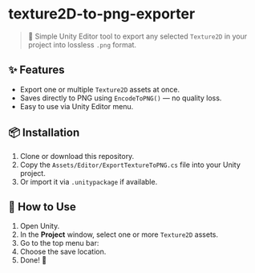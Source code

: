 # texture2D-to-png-exporter

> 🧩 Simple Unity Editor tool to export any selected `Texture2D` in your project into lossless `.png` format.

## ✨ Features

- Export one or multiple `Texture2D` assets at once.
- Saves directly to PNG using `EncodeToPNG()` — no quality loss.
- Easy to use via Unity Editor menu.

## 📦 Installation

1. Clone or download this repository.
2. Copy the `Assets/Editor/ExportTextureToPNG.cs` file into your Unity project.
3. Or import it via `.unitypackage` if available.

## 🧠 How to Use

1. Open Unity.
2. In the **Project** window, select one or more `Texture2D` assets.
3. Go to the top menu bar:
4. Choose the save location.
5. Done! 🎉
